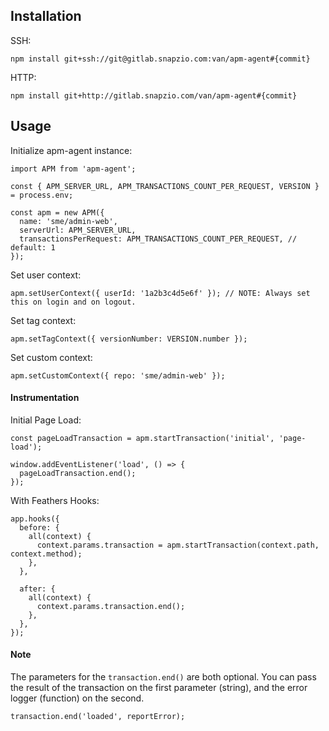 ## Installation
SSH:
```
npm install git+ssh://git@gitlab.snapzio.com:van/apm-agent#{commit}
```
HTTP:
```
npm install git+http://gitlab.snapzio.com/van/apm-agent#{commit}
```

## Usage
Initialize apm-agent instance:
```
import APM from 'apm-agent';

const { APM_SERVER_URL, APM_TRANSACTIONS_COUNT_PER_REQUEST, VERSION } = process.env;

const apm = new APM({
  name: 'sme/admin-web',
  serverUrl: APM_SERVER_URL,
  transactionsPerRequest: APM_TRANSACTIONS_COUNT_PER_REQUEST, // default: 1
});
```

Set user context:
```
apm.setUserContext({ userId: '1a2b3c4d5e6f' }); // NOTE: Always set this on login and on logout.
```
Set tag context:
```
apm.setTagContext({ versionNumber: VERSION.number });
```

Set custom context:
```
apm.setCustomContext({ repo: 'sme/admin-web' });
```

#### Instrumentation
Initial Page Load:
```
const pageLoadTransaction = apm.startTransaction('initial', 'page-load');

window.addEventListener('load', () => {
  pageLoadTransaction.end();
});
```

With Feathers Hooks:
```
app.hooks({
  before: {
    all(context) {
      context.params.transaction = apm.startTransaction(context.path, context.method);
    },
  },

  after: {
    all(context) {
      context.params.transaction.end();
    },
  },
});
```


#### Note
The parameters for the ``transaction.end()`` are both optional. You can pass the result of the transaction on the first parameter (string), and the error logger (function) on the second.
```
transaction.end('loaded', reportError);
```
